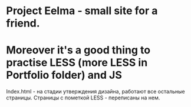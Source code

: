 # Project Eelma - small site for a friend. 
# Moreover it's a good thing to practise LESS (more LESS in Portfolio folder) and JS
 
 Index.html - на стадии утверждения дизайна, работают все остальные страницы. Страницы с пометкой LESS - переписаны на нем. 
